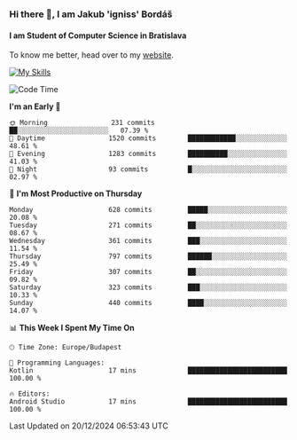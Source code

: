 ### Hi there 👋, I am Jakub 'igniss' Bordáš

#### I am Student of Computer Science in Bratislava
To know me better, head over to my [website](https://bordas.sk).

[![My Skills](https://skillicons.dev/icons?i=js,html,css,figma,svelte,java,kotlin,python,postgresql,typescript,nest,nodejs)](https://bordas.sk)


<!--START_SECTION:waka-->
![Code Time](http://img.shields.io/badge/Code%20Time-1%2C612%20hrs%2026%20mins-blue)

**I'm an Early 🐤** 

```text
🌞 Morning                231 commits         ██░░░░░░░░░░░░░░░░░░░░░░░   07.39 % 
🌆 Daytime                1520 commits        ████████████░░░░░░░░░░░░░   48.61 % 
🌃 Evening                1283 commits        ██████████░░░░░░░░░░░░░░░   41.03 % 
🌙 Night                  93 commits          █░░░░░░░░░░░░░░░░░░░░░░░░   02.97 % 
```
📅 **I'm Most Productive on Thursday** 

```text
Monday                   628 commits         █████░░░░░░░░░░░░░░░░░░░░   20.08 % 
Tuesday                  271 commits         ██░░░░░░░░░░░░░░░░░░░░░░░   08.67 % 
Wednesday                361 commits         ███░░░░░░░░░░░░░░░░░░░░░░   11.54 % 
Thursday                 797 commits         ██████░░░░░░░░░░░░░░░░░░░   25.49 % 
Friday                   307 commits         ██░░░░░░░░░░░░░░░░░░░░░░░   09.82 % 
Saturday                 323 commits         ███░░░░░░░░░░░░░░░░░░░░░░   10.33 % 
Sunday                   440 commits         ████░░░░░░░░░░░░░░░░░░░░░   14.07 % 
```


📊 **This Week I Spent My Time On** 

```text
🕑︎ Time Zone: Europe/Budapest

💬 Programming Languages: 
Kotlin                   17 mins             █████████████████████████   100.00 % 

🔥 Editors: 
Android Studio           17 mins             █████████████████████████   100.00 % 
```


 Last Updated on 20/12/2024 06:53:43 UTC
<!--END_SECTION:waka-->
